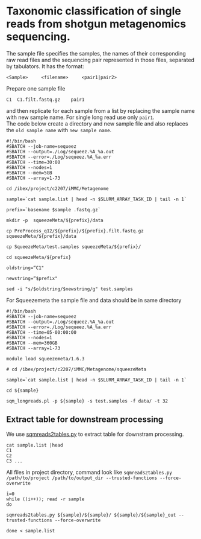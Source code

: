 # Taxonomic classification of single reads from shotgun metagenomics sequencing.

The sample file specifies the samples, the names of their corresponding raw read files and the sequencing pair represented in those files, separated by tabulators.
It has the format: 
```
<Sample>	 <filename> 	<pair1|pair2>	
```
Prepare one sample file  
```
C1	C1.filt.fastq.gz	pair1
```
and then replicate for each sample from a list by replacing the sample name  with new sample name.
For single long read use only `pair1`.  
The code below create a directory and new sample file and also replaces the `old sample name` with `new sample name`.

```
#!/bin/bash
#SBATCH --job-name=sequeez
#SBATCH --output=./Log/sequeez.%A_%a.out
#SBATCH --error=./Log/sequeez.%A_%a.err
#SBATCH --time=30:00
#SBATCH --nodes=1
#SBATCH --mem=5GB
#SBATCH --array=1-73

cd /ibex/project/c2207/iMMC/Metagenome

sample=`cat sample.list | head -n $SLURM_ARRAY_TASK_ID | tail -n 1`

prefix=`basename $sample .fastq.gz`

mkdir -p  squeezeMeta/${prefix}/data

cp PreProcess_q12/${prefix}/${prefix}.filt.fastq.gz squeezeMeta/${prefix}/data

cp SqueezeMeta/test.samples squeezeMeta/${prefix}/

cd squeezeMeta/${prefix}

oldstring=“C1"

newstring=“$prefix"

sed -i "s/$oldstring/$newstring/g" test.samples
```
For Squeezemeta the sample file and data should be in same directory 
```
#!/bin/bash
#SBATCH --job-name=sequeez
#SBATCH --output=./Log/sequeez.%A_%a.out
#SBATCH --error=./Log/sequeez.%A_%a.err
#SBATCH --time=05-00:00:00
#SBATCH --nodes=1
#SBATCH --mem=360GB
#SBATCH --array=1-73

module load squeezemeta/1.6.3

# cd /ibex/project/c2207/iMMC/Metagenome/squeezeMeta

sample=`cat sample.list | head -n $SLURM_ARRAY_TASK_ID | tail -n 1`

cd ${sample}

sqm_longreads.pl -p ${sample} -s test.samples -f data/ -t 32
```

## Extract table for downstream processing

We use [sqmreads2tables.py](https://github.com/jtamames/SqueezeMeta/blob/master/utils/sqmreads2tables.py) to extract table for downstram processing.
```
cat sample.list |head
C1
C2
C3 ...
```
All files in project directory, command look like `sqmreads2tables.py /path/to/project /path/to/output_dir --trusted-functions --force-overwrite`
```
i=0
while ((i++)); read -r sample
do  

sqmreads2tables.py ${sample}/${sample}/ ${sample}/${sample}_out --trusted-functions --force-overwrite
        
done < sample.list
```
